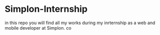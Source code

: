 # Simplon-Internship
in this repo you will find all my works during my inrternship as a web and mobile developer at Simplon. co 
